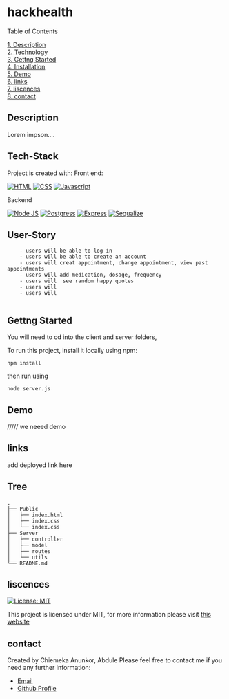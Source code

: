 # hackhealth


Table of Contents

[1. Description](#Description)  
[2. Technology](#Tech-Stack)  
[3. Gettng Started](#Gettng-Started)  
[4. Installation](#Installation)  
[5. Demo](#Demo)  
[6. links ](#links)  
[7. liscences](#liscences)  
[8. contact](#contact)

## Description

Lorem impson.... 

## Tech-Stack

Project is created with:
Front end:


[![HTML](https://img.shields.io/badge/Tech-HTML-orange.svg)](https://opensource.org/licenses/MIT)
[![CSS](https://img.shields.io/badge/Tech-CSS-blue.svg)](https://opensource.org/licenses/MIT)
[![Javascript](https://img.shields.io/badge/Tech-Typscript-blue.svg)](https://opensource.org/licenses/MIT)

Backend

[![Node JS](https://img.shields.io/badge/Tech-Node%20JS-yellowgreen.svg)](https://opensource.org/licenses/MIT)
[![Postgress](https://img.shields.io/badge/Tech-MonoDB-blue.svg)](https://opensource.org/licenses/MIT)
[![Express](https://img.shields.io/badge/Tech-Express-red.svg)](https://opensource.org/licenses/MIT)
[![Sequalize](https://img.shields.io/badge/Tech-CSS-lightgrey.svg)](https://opensource.org/licenses/MIT)

## User-Story

```
    - users will be able to log in
    - users will be able to create an account
    - users will creat appointment, change appointment, view past appointments
    - users will add medication, dosage, frequency
    - users will  see random happy quotes
    - users will 
    - users will 
 

```

## Gettng Started

You will need to cd into the client and server folders,

To run this project, install it locally using npm:

```
npm install
```

then run using

```
node server.js
```

## Demo

///// we neeed demo

## links

add deployed link here

## Tree

```
.
├── Public
│   ├── index.html
│   ├── index.css
│   └── index.css   
├── Server
│   ├── controller
│   ├── model
│   ├── routes
│   └── utils
└── README.md
```

## liscences

[![License: MIT](https://img.shields.io/badge/License-MIT-yellow.svg)](https://opensource.org/licenses/MIT)

This project is licensed under MIT, for more information please visit [this website](https://opensource.org/licenses/MIT)

## contact

Created by Chiemeka Anunkor, Abdule
Please feel free to contact me if you need any further information:

- [Email](mailto:anunkorcc@gmail.com)
- [Github Profile](https://github.com/ChiemekaAnunkor)
